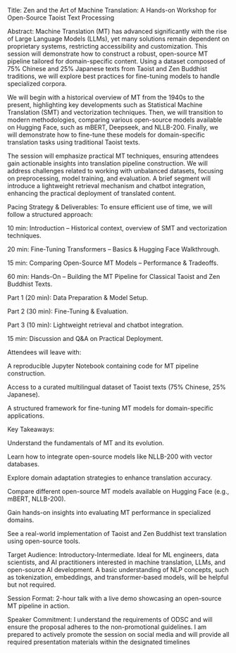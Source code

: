 Title: Zen and the Art of Machine Translation: A Hands-on Workshop for Open-Source Taoist Text Processing

Abstract:
Machine Translation (MT) has advanced significantly with the rise of Large Language Models (LLMs), yet many solutions remain dependent on proprietary systems, restricting accessibility and customization. This session will demonstrate how to construct a robust, open-source MT pipeline tailored for domain-specific content. Using a dataset composed of 75% Chinese and 25% Japanese texts from Taoist and Zen Buddhist traditions, we will explore best practices for fine-tuning models to handle specialized corpora.

We will begin with a historical overview of MT from the 1940s to the present, highlighting key developments such as Statistical Machine Translation (SMT) and vectorization techniques. Then, we will transition to modern methodologies, comparing various open-source models available on Hugging Face, such as mBERT, Deepseek, and NLLB-200. Finally, we will demonstrate how to fine-tune these models for domain-specific translation tasks using traditional Taoist texts.

The session will emphasize practical MT techniques, ensuring attendees gain actionable insights into translation pipeline construction. We will address challenges related to working with unbalanced datasets, focusing on preprocessing, model training, and evaluation. A brief segment will introduce a lightweight retrieval mechanism and chatbot integration, enhancing the practical deployment of translated content.

Pacing Strategy & Deliverables:
To ensure efficient use of time, we will follow a structured approach:

10 min: Introduction – Historical context, overview of SMT and vectorization techniques.

20 min: Fine-Tuning Transformers – Basics & Hugging Face Walkthrough.

15 min: Comparing Open-Source MT Models – Performance & Tradeoffs.

60 min: Hands-On – Building the MT Pipeline for Classical Taoist and Zen Buddhist Texts.

Part 1 (20 min): Data Preparation & Model Setup.

Part 2 (30 min): Fine-Tuning & Evaluation.

Part 3 (10 min): Lightweight retrieval and chatbot integration.

15 min: Discussion and Q&A on Practical Deployment.

Attendees will leave with:

A reproducible Jupyter Notebook containing code for MT pipeline construction.

Access to a curated multilingual dataset of Taoist texts (75% Chinese, 25% Japanese).

A structured framework for fine-tuning MT models for domain-specific applications.

Key Takeaways:

Understand the fundamentals of MT and its evolution.

Learn how to integrate open-source models like NLLB-200 with vector databases.

Explore domain adaptation strategies to enhance translation accuracy.

Compare different open-source MT models available on Hugging Face (e.g., mBERT, NLLB-200).

Gain hands-on insights into evaluating MT performance in specialized domains.

See a real-world implementation of Taoist and Zen Buddhist text translation using open-source tools.

Target Audience:
Introductory-Intermediate. Ideal for ML engineers, data scientists, and AI practitioners interested in machine translation, LLMs, and open-source AI development. A basic understanding of NLP concepts, such as tokenization, embeddings, and transformer-based models, will be helpful but not required.

Session Format:
2-hour talk with a live demo showcasing an open-source MT pipeline in action.

Speaker Commitment:
I understand the requirements of ODSC and will ensure the proposal adheres to the non-promotional guidelines. I am prepared to actively promote the session on social media and will provide all required presentation materials within the designated timelines
